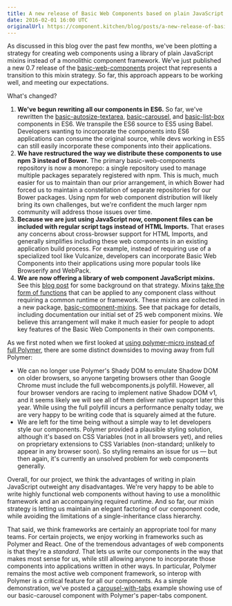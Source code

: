 ```yaml
---
title: A new release of Basic Web Components based on plain JavaScript component mixins
date: 2016-02-01 16:00 UTC
originalUrl: https://component.kitchen/blog/posts/a-new-release-of-basic-web-components-based-on-plain-javascript-component-mixins
---
```


<p>
  As discussed in this blog over the past few months, we've been plotting a
  strategy for creating web components using a library of plain JavaScript
  mixins instead of a monolithic component framework. We've just published a new
  0.7 release of the
  <a href="https://github.com/basic-web-components/basic-web-components"
    >basic-web-components</a
  >
  project that represents a transition to this mixin strategy. So far, this
  approach appears to be working well, and meeting our expectations.
</p>
<p>What's changed?</p>
<ol>
  <li>
    <strong>We've begun rewriting all our components in ES6.</strong>
    So far, we've rewritten the
    <a
      href="https://github.com/basic-web-components/basic-web-components/tree/master/packages/basic-autosize-textarea"
      >basic-autosize-textarea</a
    >,
    <a
      href="https://github.com/basic-web-components/basic-web-components/tree/master/packages/basic-carousel"
      >basic-carousel</a
    >, and
    <a
      href="https://github.com/basic-web-components/basic-web-components/tree/master/packages/basic-list-box"
      >basic-list-box</a
    >
    components in ES6. We transpile the ES6 source to ES5 using Babel.
    Developers wanting to incorporate the components into ES6 applications can
    consume the original source, while devs working in ES5 can still easily
    incorporate these components into their applications.
  </li>
  <li>
    <strong
      >We have restructured the way we distribute these components to use npm 3
      instead of Bower.</strong
    >
    The primary basic-web-components repository is now a monorepo: a single
    repository used to manage multiple packages separately registered with npm.
    This is much, much easier for us to maintain than our prior arrangement, in
    which Bower had forced us to maintain a constellation of separate
    repositories for our Bower packages. Using npm for web component
    distribution will likely bring its own challenges, but we're confident the
    much larger npm community will address those issues over time.
  </li>
  <li>
    <strong
      >Because we are just using JavaScript now, component files can be included
      with regular script tags instead of HTML Imports.</strong
    >
    That erases any concerns about cross-browser support for HTML Imports, and
    generally simplifies including these web components in an existing
    application build process. For example, instead of requiring use of a
    specialized tool like Vulcanize, developers can incorporate Basic Web
    Components into their applications using more popular tools like Browserify
    and WebPack.
  </li>
  <li>
    <strong
      >We are now offering a library of web component JavaScript mixins.</strong
    >
    See this
    <a
      href="/posts/2015/12-07-building-web-components-from-a-loose-framework-of-mixins.html"
      >blog post</a
    >
    for some background on that strategy. Mixins
    <a
      href="/posts/2016/01-05-implementing-web-component-mixins-as-functions.html"
      >take the form of functions</a
    >
    that can be applied to any component class without requiring a common
    runtime or framework. These mixins are collected in a new package,
    <a
      href="https://github.com/basic-web-components/basic-web-components/tree/master/packages/basic-component-mixins"
      >basic-component-mixins</a
    >. See that package for details, including documentation our initial set of
    25 web component mixins. We believe this arrangement will make it much
    easier for people to adopt key features of the Basic Web Components in their
    own components.
  </li>
</ol>
<p>
  As we first noted when we first looked at
  <a
    href="/posts/2015/11-02-an-evaluation-of-polymer-micro-as-a-minimal-web-component-framework.html"
    >using polymer-micro instead of full Polymer</a
  >, there are some distinct downsides to moving away from full Polymer:
</p>
<ul>
  <li>
    We can no longer use Polymer's Shady DOM to emulate Shadow DOM on older
    browsers, so anyone targeting browsers other than Google Chrome must include
    the full webcomponents.js polyfill. However, all four browser vendors are
    racing to implement native Shadow DOM v1, and it seems likely we will see
    all of them deliver native supoprt later this year. While using the full
    polyfill incurs a performance penalty today, we are very happy to be writing
    code that is squarely aimed at the future.
  </li>
  <li>
    We are left for the time being without a simple way to let developers style
    our components. Polymer provided a plausible styling solution, although it's
    based on CSS Variables (not in all browsers yet), and relies on proprietary
    extensions to CSS Variables (non-standard; unlikely to appear in any browser
    soon). So styling remains an issue for us — but then again, it's currently
    an unsolved problem for web components generally.
  </li>
</ul>
<p>
  Overall, for our project, we think the advantages of writing in plain
  JavaScript outweight any disadvantages. We're very happy to be able to write
  highly functional web components without having to use a monolithic framework
  and an accompanying required runtime. And so far, our mixin strategy is
  letting us maintain an elegant factoring of our component code, while avoiding
  the limitations of a single-inheritance class hierarchy.
</p>
<p>
  That said, we think frameworks are certainly an appropriate tool for many
  teams. For certain projects, we enjoy working in frameworks such as Polymer
  and React. One of the tremendous advantages of web components is that they're
  a <em>standard</em>. That lets us write our components in the way that makes
  most sense for us, while still allowing anyone to incorporate those components
  into applications written in other ways. In particular, Polymer remains the
  most active web component framework, so interop with Polymer is a critical
  feature for all our components. As a simple demonstration, we've posted a
  <a href="https://github.com/basic-web-components/carousel-with-tabs"
    >carousel-with-tabs</a
  >
  example showing use of our basic-carousel component with Polymer's paper-tabs
  component.
</p>
